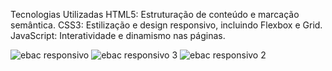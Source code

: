 Tecnologias Utilizadas
HTML5: Estruturação de conteúdo e marcação semântica.
CSS3: Estilização e design responsivo, incluindo Flexbox e Grid.
JavaScript: Interatividade e dinamismo nas páginas.


![ebac responsivo](https://github.com/user-attachments/assets/9ea24315-2bd9-4f6c-a9f3-16eb3e451451)
![ebac responsivo 3](https://github.com/user-attachments/assets/8e8add4f-704a-4c9f-900f-5bdd02071a38)
![ebac responsivo 2](https://github.com/user-attachments/assets/9efb54a6-74c8-41a4-923e-c2732b29e617)
